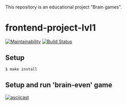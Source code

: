 ##
This repository is an educational project "Brain games".

# frontend-project-lvl1

[![Maintainability](https://api.codeclimate.com/v1/badges/4b6b8a17563dc4d9bcbf/maintainability)](https://codeclimate.com/github/Mkleon/frontend-project-lvl1/maintainability)
[![Build Status](https://travis-ci.com/Mkleon/frontend-project-lvl1.svg?branch=master)](https://travis-ci.com/Mkleon/frontend-project-lvl1)

## Setup

```sh
$ make install
```

## Setup and run 'brain-even' game

[![asciicast](https://asciinema.org/a/283397.svg)](https://asciinema.org/a/283397)